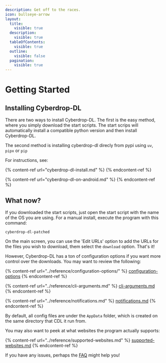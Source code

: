 ```yaml
---
description: Get off to the races.
icon: bullseye-arrow
layout:
  title:
    visible: true
  description:
    visible: true
  tableOfContents:
    visible: true
  outline:
    visible: false
  pagination:
    visible: true
---
```


# Getting Started

## Installing Cyberdrop-DL</a>

There are two ways to install Cyberdrop-DL. The first is the easy method, where you simply download the start scripts. The start scrips will automatically install a compatible python version and then install Cyberdrop-DL.

The second method is installing cyberdrop-dl direcly from pypi using `uv`, `pipx` or `pip`

For instructions, see:

{% content-ref url="cyberdrop-dl-install.md" %}
{% endcontent-ref %}

{% content-ref url="cyberdrop-dl-on-android.md" %}
{% endcontent-ref %}

## What now?</a>

If you downloaded the start scripts, just open the start script with the name of the OS you are using. For a manual install, execute the program with this command:

```shell
cyberdrop-dl-patched
```

On the main screen, you can use the 'Edit URLs' option to add the URLs for the files you wish to download, them select the `download` option. That's it!

However, Cyberdrop-DL has a ton of configuration options if you want more control over the downloads. You may want to review the following:

{% content-ref url="../reference/configuration-options/" %}
[configuration-options](../reference/configuration-options/)
{% endcontent-ref %}

{% content-ref url="../reference/cli-arguments.md" %}
[cli-arguments.md](../reference/cli-arguments.md)
{% endcontent-ref %}

{% content-ref url="../reference/notifications.md" %}
[notifications.md](../reference/notifications.md)
{% endcontent-ref %}

By default, all config files are under the `AppData` folder, which is created on the same directory that CDL it run from.

You may also want to peek at what websites the program actually supports:

{% content-ref url="../reference/supported-websites.md" %}
[supported-websites.md](../reference/supported-websites.md)
{% endcontent-ref %}

If you have any issues, perhaps the [FAQ](../frequently-asked-questions.md) might help you!
